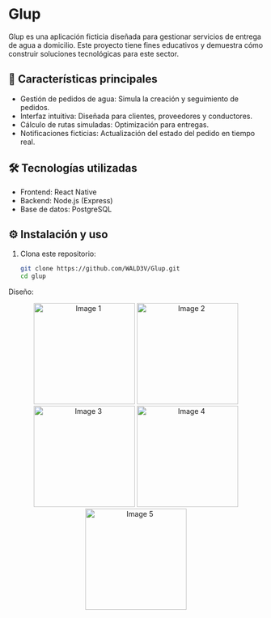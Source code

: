 # Glup  

Glup es una aplicación ficticia diseñada para gestionar servicios de entrega de agua a domicilio. Este proyecto tiene fines educativos y demuestra cómo construir soluciones tecnológicas para este sector.

## 🚀 Características principales  

- Gestión de pedidos de agua: Simula la creación y seguimiento de pedidos.  
- Interfaz intuitiva: Diseñada para clientes, proveedores y conductores.  
- Cálculo de rutas simuladas: Optimización para entregas.  
- Notificaciones ficticias: Actualización del estado del pedido en tiempo real.  

## 🛠️ Tecnologías utilizadas  

- Frontend: React Native  
- Backend: Node.js (Express)  
- Base de datos: PostgreSQL  

## ⚙️ Instalación y uso  

1. Clona este repositorio:  
   ```bash
   git clone https://github.com/WALD3V/Glup.git
   cd glup
Diseño:
<p align="center">
  <img src="assets/1736796925934.jpg" width="200" alt="Image 1">
  <img src="assets/1736796925938.jpg" width="200" alt="Image 2">
  <img src="assets/1736796925941.jpg" width="200" alt="Image 3">
  <img src="assets/1736796925945.jpg" width="200" alt="Image 4">
  <img src="assets/1736796925948.jpg" width="200" alt="Image 5">
</p>

